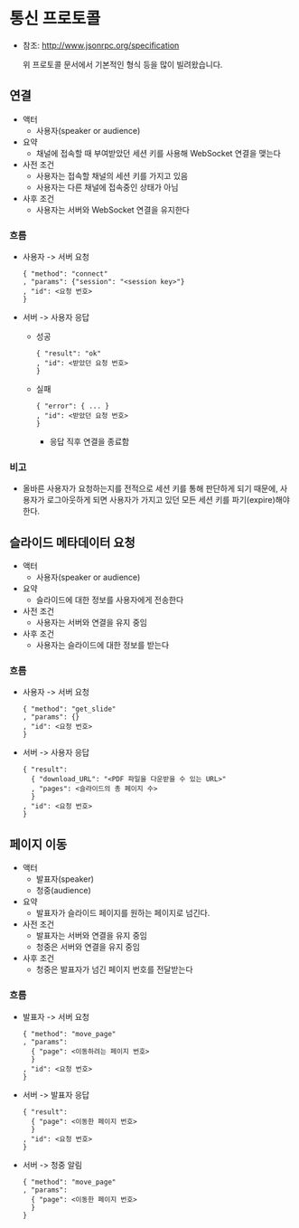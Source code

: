 통신 프로토콜
==========

* 참조: <http://www.jsonrpc.org/specification>

  위 프로토콜 문서에서 기본적인 형식 등을 많이 빌려왔습니다.


연결
----

* 액터
  * 사용자(speaker or audience)
* 요약
  * 채널에 접속할 때 부여받았던 세션 키를 사용해 WebSocket 연결을 맺는다
* 사전 조건
  * 사용자는 접속할 채널의 세션 키를 가지고 있음
  * 사용자는 다른 채널에 접속중인 상태가 아님
* 사후 조건
  * 사용자는 서버와 WebSocket 연결을 유지한다

### 흐름

* 사용자 -> 서버 요청

  ```
  { "method": "connect"
  , "params": {"session": "<session key>"}
  , "id": <요청 번호>
  }
  ```

* 서버 -> 사용자 응답
  * 성공

    ```
    { "result": "ok"
    , "id": <받았던 요청 번호>
    }
    ```

  * 실패

    ```
    { "error": { ... }
    , "id": <받았던 요청 번호>
    }
    ```

    * 응답 직후 연결을 종료함

### 비고

* 올바른 사용자가 요청하는지를 전적으로 세션 키를 통해 판단하게 되기 때문에, 사용자가 로그아웃하게 되면 사용자가 가지고 있던 모든 세션 키를 파기(expire)해야 한다.

슬라이드 메타데이터 요청
------------------

* 액터
  * 사용자(speaker or audience)
* 요약
  * 슬라이드에 대한 정보를 사용자에게 전송한다
* 사전 조건
  * 사용자는 서버와 연결을 유지 중임
* 사후 조건
  * 사용자는 슬라이드에 대한 정보를 받는다

### 흐름

* 사용자 -> 서버 요청

  ```
  { "method": "get_slide"
  , "params": {}
  , "id": <요청 번호>
  }
  ```

* 서버 -> 사용자 응답

  ```
  { "result":
    { "download_URL": "<PDF 파일을 다운받을 수 있는 URL>"
    , "pages": <슬라이드의 총 페이지 수>
    }
  , "id": <요청 번호>
  }
  ```

페이지 이동
--------

* 액터
  * 발표자(speaker)
  * 청중(audience)
* 요약
  * 발표자가 슬라이드 페이지를 원하는 페이지로 넘긴다.
* 사전 조건
  * 발표자는 서버와 연결을 유지 중임
  * 청중은 서버와 연결을 유지 중임
* 사후 조건
  * 청중은 발표자가 넘긴 페이지 번호를 전달받는다

### 흐름

* 발표자 -> 서버 요청

  ```
  { "method": "move_page"
  , "params":
    { "page": <이동하려는 페이지 번호>
    }
  , "id": <요청 번호>
  }
  ```

* 서버 -> 발표자 응답

  ```
  { "result":
    { "page": <이동한 페이지 번호>
    }
  , "id": <요청 번호>
  }
  ```

* 서버 -> 청중 알림

  ```
  { "method": "move_page"
  , "params":
    { "page": <이동한 페이지 번호>
    }
  }
  ```
